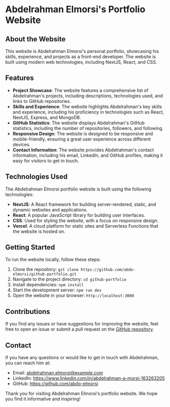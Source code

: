 # Abdelrahman Elmorsi's Portfolio Website

## About the Website
This website is Abdelrahman Elmorsi's personal portfolio, showcasing his skills, experience, and projects as a front-end developer. The website is built using modern web technologies, including NextJS, React, and CSS.

## Features
- **Project Showcase**: The website features a comprehensive list of Abdelrahman's projects, including descriptions, technologies used, and links to GitHub repositories.
- **Skills and Experience**: The website highlights Abdelrahman's key skills and experience, including his proficiency in technologies such as React, NextJS, Express, and MongoDB.
- **GitHub Statistics**: The website displays Abdelrahman's GitHub statistics, including the number of repositories, followers, and following.
- **Responsive Design**: The website is designed to be responsive and mobile-friendly, ensuring a great user experience across different devices.
- **Contact Information**: The website provides Abdelrahman's contact information, including his email, LinkedIn, and GitHub profiles, making it easy for visitors to get in touch.

## Technologies Used
The Abdelrahman Elmorsi portfolio website is built using the following technologies:

- **NextJS**: A React framework for building server-rendered, static, and dynamic websites and applications.
- **React**: A popular JavaScript library for building user interfaces.
- **CSS**: Used for styling the website, with a focus on responsive design.
- **Vercel**: A cloud platform for static sites and Serverless Functions that the website is hosted on.

## Getting Started
To run the website locally, follow these steps:

1. Clone the repository: `git clone https://github.com/abdo-elmorsi/github-portfolio.git`
2. Navigate to the project directory: `cd github-portfolio`
3. Install dependencies: `npm install`
4. Start the development server: `npm run dev`
5. Open the website in your browser: `http://localhost:3000`

## Contributions
If you find any issues or have suggestions for improving the website, feel free to open an issue or submit a pull request on the [GitHub repository](https://github.com/abdo-elmorsi/github-portfolio).

## Contact
If you have any questions or would like to get in touch with Abdelrahman, you can reach him at:

- Email: abdelrahman.elmorsi@example.com
- LinkedIn: https://www.linkedin.com/in/abdelrahman-a-morsi-163263205
- GitHub: https://github.com/abdo-elmorsi

Thank you for visiting Abdelrahman Elmorsi's portfolio website. We hope you find it informative and inspiring!